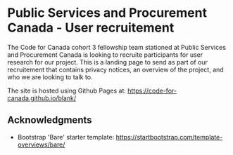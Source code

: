 # Public Services and Procurement Canada - User recruitement

The Code for Canada cohort 3 fellowship team stationed at Public Services and Procurement Canada is looking to recruite participants for user research for our project. This is a landing page to send as part of our recruitement that contains privacy notices, an overview of the project, and who we are looking to talk to.

The site is hosted using Github Pages at: https://code-for-canada.github.io/blank/


## Acknowledgments

* Bootstrap 'Bare' starter template: https://startbootstrap.com/template-overviews/bare/
